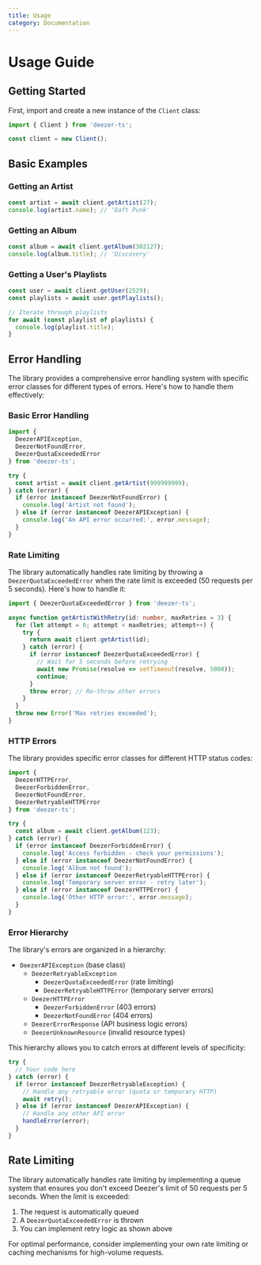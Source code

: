 ```yaml
---
title: Usage
category: Documentation
---
```


# Usage Guide

## Getting Started

First, import and create a new instance of the `Client` class:

```typescript
import { Client } from 'deezer-ts';

const client = new Client();
```

## Basic Examples

### Getting an Artist

```typescript
const artist = await client.getArtist(27);
console.log(artist.name); // 'Daft Punk'
```

### Getting an Album

```typescript
const album = await client.getAlbum(302127);
console.log(album.title); // 'Discovery'
```

### Getting a User's Playlists

```typescript
const user = await client.getUser(2529);
const playlists = await user.getPlaylists();

// Iterate through playlists
for await (const playlist of playlists) {
  console.log(playlist.title);
}
```

## Error Handling

The library provides a comprehensive error handling system with specific error classes for different types of errors. Here's how to handle them effectively:

### Basic Error Handling

```typescript
import { 
  DeezerAPIException,
  DeezerNotFoundError, 
  DeezerQuotaExceededError 
} from 'deezer-ts';

try {
  const artist = await client.getArtist(999999999);
} catch (error) {
  if (error instanceof DeezerNotFoundError) {
    console.log('Artist not found');
  } else if (error instanceof DeezerAPIException) {
    console.log('An API error occurred:', error.message);
  }
}
```

### Rate Limiting

The library automatically handles rate limiting by throwing a `DeezerQuotaExceededError` when the rate limit is exceeded (50 requests per 5 seconds). Here's how to handle it:

```typescript
import { DeezerQuotaExceededError } from 'deezer-ts';

async function getArtistWithRetry(id: number, maxRetries = 3) {
  for (let attempt = 0; attempt < maxRetries; attempt++) {
    try {
      return await client.getArtist(id);
    } catch (error) {
      if (error instanceof DeezerQuotaExceededError) {
        // Wait for 5 seconds before retrying
        await new Promise(resolve => setTimeout(resolve, 5000));
        continue;
      }
      throw error; // Re-throw other errors
    }
  }
  throw new Error('Max retries exceeded');
}
```

### HTTP Errors

The library provides specific error classes for different HTTP status codes:

```typescript
import { 
  DeezerHTTPError,
  DeezerForbiddenError,
  DeezerNotFoundError,
  DeezerRetryableHTTPError 
} from 'deezer-ts';

try {
  const album = await client.getAlbum(123);
} catch (error) {
  if (error instanceof DeezerForbiddenError) {
    console.log('Access forbidden - check your permissions');
  } else if (error instanceof DeezerNotFoundError) {
    console.log('Album not found');
  } else if (error instanceof DeezerRetryableHTTPError) {
    console.log('Temporary server error - retry later');
  } else if (error instanceof DeezerHTTPError) {
    console.log('Other HTTP error:', error.message);
  }
}
```

### Error Hierarchy

The library's errors are organized in a hierarchy:

- `DeezerAPIException` (base class)
  - `DeezerRetryableException`
    - `DeezerQuotaExceededError` (rate limiting)
    - `DeezerRetryableHTTPError` (temporary server errors)
  - `DeezerHTTPError`
    - `DeezerForbiddenError` (403 errors)
    - `DeezerNotFoundError` (404 errors)
  - `DeezerErrorResponse` (API business logic errors)
  - `DeezerUnknownResource` (invalid resource types)

This hierarchy allows you to catch errors at different levels of specificity:

```typescript
try {
  // Your code here
} catch (error) {
  if (error instanceof DeezerRetryableException) {
    // Handle any retryable error (quota or temporary HTTP)
    await retry();
  } else if (error instanceof DeezerAPIException) {
    // Handle any other API error
    handleError(error);
  }
}
```

## Rate Limiting

The library automatically handles rate limiting by implementing a queue system that ensures you don't exceed Deezer's limit of 50 requests per 5 seconds. When the limit is exceeded:

1. The request is automatically queued
2. A `DeezerQuotaExceededError` is thrown
3. You can implement retry logic as shown above

For optimal performance, consider implementing your own rate limiting or caching mechanisms for high-volume requests. 